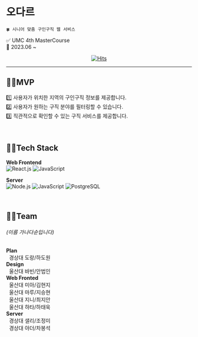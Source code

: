 # 오다르
```
🍀 시니어 맞춤 구인구직 웹 서비스
```
✅ UMC 4th MasterCourse  
📆 2023.06 ~  

<div align="center"> 
  
[![Hits](https://hits.seeyoufarm.com/api/count/incr/badge.svg?url=https%3A%2F%2Fgithub.com%2FO-dar&count_bg=%23A2C08A&title_bg=%235B8E31&icon=&icon_color=%23E7E7E7&title=O-dar&edge_flat=false)](https://hits.seeyoufarm.com)

<hr/>
</div>

## 👵🏻MVP
1️⃣ 사용자가 위치한 지역의 구인구직 정보를 제공합니다.  
2️⃣ 사용자가 원하는 구직 분야를 필터링할 수 있습니다.  
3️⃣ 직관적으로 확인할 수 있는 구직 서비스를 제공합니다.  

<br/>

## 👴🏻Tech Stack
**Web Frontend**  
![React.js](https://img.shields.io/badge/React.js-black??style=plastic&logo=react&logoColor=61DAFB)
![JavaScript](https://img.shields.io/badge/JavaScript-F7DF1E??style=plastic&logo=javascript&logoColor=white)
  
**Server**  
![Node.js](https://img.shields.io/badge/Node.js-80BD01??style=plastic&logo=node.js&logoColor=white)
![JavaScript](https://img.shields.io/badge/JavaScript-F7DF1E??style=plastic&logo=javascript&logoColor=white)
![PostgreSQL](https://img.shields.io/badge/PostgreSQL-254C7E??style=plastic&logo=postgresql&logoColor=white)  

<br/>

## 👵🏻Team
###### (이름 가나다순입니다)  
**Plan**  
&nbsp;&nbsp;경상대 도랑/하도원  
**Design**  
&nbsp;&nbsp;울산대 바빈/안법인  
**Web Fronted**  
&nbsp;&nbsp;울산대 미아/김현지  
&nbsp;&nbsp;울산대 마루/지승현  
&nbsp;&nbsp;울산대 지니/최지안  
&nbsp;&nbsp;울산대 하타/하태욱  
**Server**  
&nbsp;&nbsp;경상대 샐리/조정미  
&nbsp;&nbsp;경상대 아더/차봉석  
